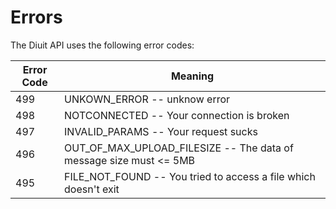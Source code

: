 # Errors

The Diuit API uses the following error codes:


Error Code | Meaning
---------- | -------
499 | UNKOWN_ERROR -- unknow error
498 | NOTCONNECTED -- Your connection is broken
497 | INVALID_PARAMS -- Your request sucks
496 | OUT_OF_MAX_UPLOAD_FILESIZE -- The data of message size must <= 5MB
495 | FILE_NOT_FOUND -- You tried to access a file which doesn't exit

